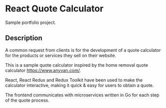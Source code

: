 # React Quote Calculator
Sample portfolio project.

## Description
A common request from clients is for the development of a quote calculator for the products or services they sell on their website.

This is a sample quote calculator inspired by the home removal quote calculator https://www.anyvan.com/.

React, React Redux and Redux Toolkit have been used to make the calculator interactive, making it quick & easy for users to obtain a quote.

The frontend communicates with microservices written in Go for each step of the quote process.
